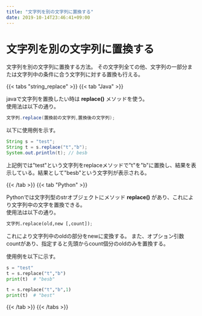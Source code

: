 ```yaml
---
title: "文字列を別の文字列に置換する"
date: 2019-10-14T23:46:41+09:00
---
```


# 文字列を別の文字列に置換する

文字列を別の文字列に置換する方法。
その文字列全ての他、文字列の一部分または文字列中の条件に合う文字列に対する置換も行える。

{{< tabs "string_replace" >}}
{{< tab "Java" >}}

javaで文字列を置換したい時は **replace()** メソッドを使う。<br>
使用法は以下の通り。

```java
文字列.replace(置換前の文字列,置換後の文字列);
```

以下に使用例を示す。

```java
String s = "test";
String t = s.replace("t","b");
System.out.println(t); // besb
```

上記例では"test"という文字列をreplaceメソッドで"t"を"b"に置換し、結果を表示している。結果として"besb"という文字列が表示される。

{{< /tab >}}
{{< tab "Python" >}}

Pythonでは文字列型のstrオブジェクトにメソッド **replace()** があり、これにより文字列中の文字を置換できる。<br>
使用法は以下の通り。

```python
文字列.replace(old,new [,count]);
```

これにより文字列中のoldの部分をnewに変換する。
また、オプション引数countがあり、指定すると先頭からcount個分のoldのみを置換する。

使用例を以下に示す。

```python
s = "test"
t = s.replace("t","b")
print(t)  # "besb"

t = s.replace("t","b",1)
print(t)  # "best"
```

{{< /tab >}}
{{< /tabs >}}
